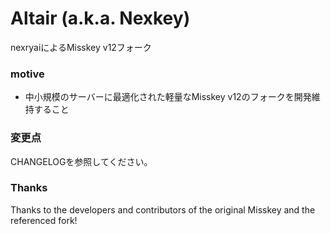 # Altair (a.k.a. Nexkey)
nexryaiによるMisskey v12フォーク

### motive
 - 中小規模のサーバーに最適化された軽量なMisskey v12のフォークを開発維持すること

### 変更点
CHANGELOGを参照してください。

### Thanks
Thanks to the developers and contributors of the original Misskey and the referenced fork!
